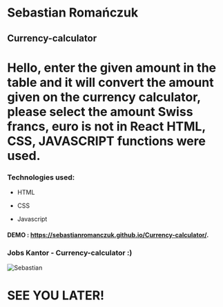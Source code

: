 # Sebastian Romańczuk

## Currency-calculator

# Hello, enter the given amount in the table and it will convert the amount given on the currency calculator, please select the amount Swiss francs, euro is not in React HTML, CSS, JAVASCRIPT functions were used.

### Technologies used:

- HTML

- CSS

- Javascript

#### DEMO : https://sebastianromanczuk.github.io/Currency-calculator/.

### Jobs Kantor - Currency-calculator :)
![Sebastian](https://i.postimg.cc/jq3LX5bM/Strona.png)

# SEE YOU LATER!
